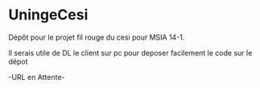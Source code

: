 UningeCesi
==========
Dépôt pour le projet fil rouge du cesi pour MSIA 14-1.

Il serais utile de DL le client sur pc pour deposer facilement le code sur le dêpot

-URL en Attente-
